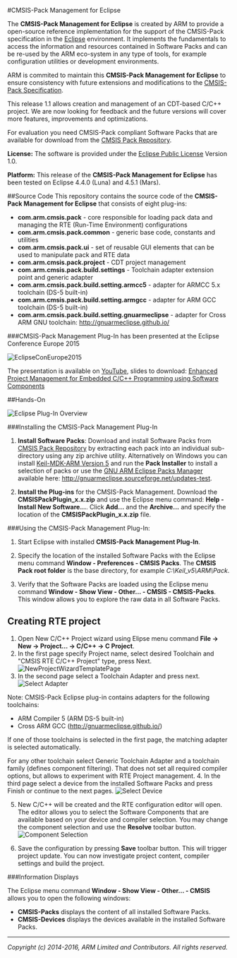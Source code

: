 #CMSIS-Pack Management for Eclipse

The **CMSIS-Pack Management for Eclipse** is created by ARM to provide a open-source reference implementation for the support of the CMSIS-Pack specification in the [Eclipse] environment. It implements the fundamentals to access the information and resources contained in Software Packs and can be re-used by the ARM eco-system in any type of tools, for example configuration utilities or development environments.

ARM is commited to maintain this **CMSIS-Pack Management for Eclipse** to ensure consistency with future extensions and modifications to the [CMSIS-Pack Specification].  

This release 1.1 allows creation and management of an CDT-based C/C++ project. We are now looking for feedback and the future versions will cover more features, improvements and optimizations.

For evaluation you need CMSIS-Pack compliant Software Packs that are available for download from the [CMSIS Pack Repository].

**License:** The software is provided under the [Eclipse Public License] Version 1.0. 

**Platform:** This release of the **CMSIS-Pack Management for Eclipse** has been tested on Eclipse 4.4.0 (Luna) and 4.5.1 (Mars).

##Source Code 
This repository contains the source code of the **CMSIS-Pack Management for Eclipse** that consists of eight plug-ins:
* **com.arm.cmsis.pack** 	- core responsible for loading pack data and managing the RTE (Run-Time Environment) configurations
* **com.arm.cmsis.pack.common** 	- generic base code, constants and utilities
* **com.arm.cmsis.pack.ui** - set of reusable GUI elements that can be used to manipulate pack and RTE data
* **com.arm.cmsis.pack.project** - CDT project management
* **com.arm.cmsis.pack.build.settings** - Toolchain adapter extension point and generic adapter
* **com.arm.cmsis.pack.build.setting.armcc5** - adapter for  ARMCC 5.x toolchain (DS-5 built-in)
* **com.arm.cmsis.pack.build.setting.armgcc** - adapter for  ARM GCC toolchain (DS-5 built-in)
* **com.arm.cmsis.pack.build.setting.gnuarmeclipse** - adapter for Cross ARM GNU toolchain: http://gnuarmeclipse.github.io/

###CMSIS-Pack Management Plug-In has been presented at the Eclipse Conference Europe 2015

![EclipseConEurope2015] 

The presentation is available on [YouTube], slides to download:
[Enhanced Project Management for Embedded C/C++ Programming using Software Components]

##Hands-On  

![Eclipse Plug-In Overview] 

###Installing the CMSIS-Pack Management Plug-In

1. **Install Software Packs**: Download and install Software Packs from [CMSIS Pack Repository] by extracting each pack into an individual sub-directory using any zip archive utility. Alternatively on Windows you can install [Keil-MDK-ARM Version 5] and run the **Pack Installer** to install a selection of packs or use the [GNU ARM Eclipse Packs Manager] available here: http://gnuarmeclipse.sourceforge.net/updates-test.

2. **Install the Plug-ins** for the CMSIS-Pack Management. Download the **CMSISPackPlugin_x.x.zip** and use the Eclipse menu command: **Help - Install New Software...**. Click **Add...** and the **Archive...** and specify the location of the **CMSISPackPlugin_x.x.zip** file.

###Using the CMSIS-Pack Management Plug-In:  
1. Start Eclipse with installed **CMSIS-Pack Management Plug-In**.

2. Specify the location of the installed Software Packs with the Eclipse menu command **Window - Preferences - CMSIS Packs**. The **CMSIS Pack root folder** is the base directory, for example *C:\Keil_v5\ARM\Pack*.

3. Verify that the Software Packs are loaded using the Eclipse menu command **Window - Show View - Other... - CMSIS - CMSIS-Packs**. This window allows you to explore the raw data in all Software Packs.

## Creating RTE project 
1. Open New C/C++ Project wizard using Elipse menu command **File -> New -> Project... -> C/C++ -> C Project**.
2. In the first page specify Project name, select desired Toolchain and "CMSIS RTE C/C++ Project" type, press Next. ![NewProjectWizardTemplatePage]
3. In the second page select a Toolchain Adapter and press next.
![Select Adapter]

 Note: CMSIS-Pack Eclipse plug-in contains adapters for the following toolchains:
 * ARM Compiler 5 (ARM DS-5 built-in)
 * Cross ARM GCC (http://gnuarmeclipse.github.io/)
 
 If one of those toolchains is selected in the first page, the matching adapter is selected automatically.

 For any other toolchain select Generic Toolchain Adapter and a toolchain family (defines component filtering).
 That does not set all required compiler options, but allows to experiment with RTE Project management.
4. In the third page select a device from the installed Software Packs and press Finish or continue to the next pages.
![Select Device]

5. New C/C++ will be created and the RTE configuration editor will open. The editor allows you to select the Software Components that are available based on your device and compiler selection. 
You may change the component selection and use the **Resolve** toolbar button. 
![Component Selection]

6. Save the configuration by pressing **Save** toolbar button. This will trigger project update. You can now investigate project content, compiler settings and build the project.

###Information Displays

The Eclipse menu command **Window - Show View - Other... - CMSIS** allows you to open the following windows:

* **CMSIS-Packs** displays the content of all installed Software Packs.
* **CMSIS-Devices** displays the devices available in the installed Software Packs.


- - - - - - - - - - - - - - - - - - - - - - - - - -

_Copyright (c) 2014-2016, ARM Limited and Contributors. All rights reserved._


[Eclipse Public License]:   ./license.md "Eclipse Public License for CMSIS-Pack Management for Eclipse"

[CMSIS-Pack Management for Eclipse]: https://www.github.com/ARM-software/cmsis-pack-eclipse 
[CMSIS Pack Repository]:	  http://www.keil.com/pack/
[Keil-MDK-ARM Version 5]:   http://www2.keil.com/mdk5/install
[Eclipse]:                  http://www.eclipse.org
[CMSIS-Pack specification]: http://www.keil.com/pack/doc/CMSIS/Pack/html/index.html

[Eclipse Plug-In Overview]:      ./images/EclipseOverview.png
[NewProjectWizardTemplatePage]:  ./images/NewProjectWizardTemplatePage.png
[Select Adapter]:             	./images/NewProjectWizardAdapterPage.png
[Select Device]:             ./images/NewProjectWizardDevicePage.png
[Component Selection]:           ./images/RteConfigEditor.png
[GNU ARM Eclipse Packs Manager]: http://gnuarmeclipse.livius.net/blog/packs-manager/
[http://gnuarmeclipse.github.io/]: http://gnuarmeclipse.github.io/ 

[EclipseConEurope2015]:     ./images/EclipseConEurope2015.png
[YouTube]: https://www.youtube.com/watch?v=z8n2I1s6zgg&list=PLy7t4z5SYNaR0yp9EQ9txQhO-JgCLJAga&index=29
[Enhanced Project Management for Embedded C/C++ Programming using Software Components]: https://www.eclipsecon.org/europe2015/session/enhanced-project-management-embedded-cc-programming-using-software-components

